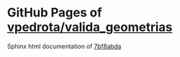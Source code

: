 GitHub Pages of [vpedrota/valida_geometrias](https://github.com/vpedrota/valida_geometrias.git)
===
Sphinx html documentation of [7bf8abda](https://github.com/vpedrota/valida_geometrias/tree/7bf8abda2cbea7c9250945f015455de35f8953cf)
